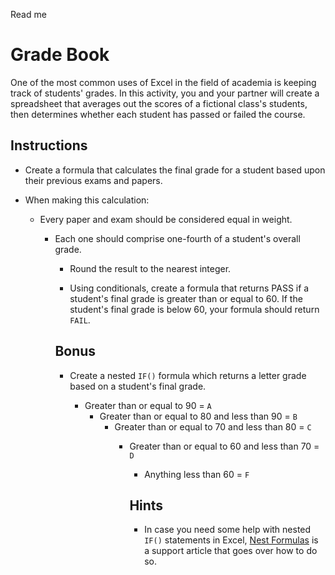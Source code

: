Read me
# Grade Book

One of the most common uses of Excel in the field of academia is keeping track of students' grades. In this activity, you and your partner will create a spreadsheet that averages out the scores of a fictional class's students, then determines whether each student has passed or failed the course.

## Instructions

* Create a formula that calculates the final grade for a student based upon their previous exams and papers.

* When making this calculation:

  * Every paper and exam should be considered equal in weight.
  
    * Each one should comprise one-fourth of a student's overall grade.
    
      * Round the result to the nearest integer.
      
      * Using conditionals, create a formula that returns PASS if a student's final grade is greater than or equal to 60. If the student's final grade is below 60, your formula should return `FAIL`.
      
      ## Bonus
      
      * Create a nested `IF()` formula which returns a letter grade based on a student's final grade.
      
        * Greater than or equal to 90 = `A`
          * Greater than or equal to 80 and less than 90 = `B`
            * Greater than or equal to 70 and less than 80 = `C`
              * Greater than or equal to 60 and less than 70 = `D`
                * Anything less than 60 = `F`
                
                ## Hints
                
                * In case you need some help with nested `IF()` statements in Excel, [Nest Formulas](https://support.office.com/en-us/article/IF-function-%E2%80%93-nested-formulas-and-avoiding-pitfalls-0b22ff44-f149-44ba-aeb5-4ef99da241c8) is a support article that goes over how to do so.
                
